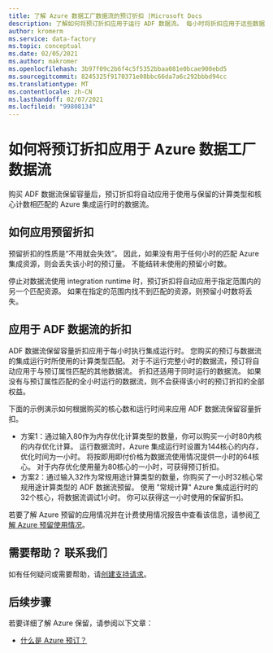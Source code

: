 ```yaml
---
title: 了解 Azure 数据工厂数据流的预订折扣 |Microsoft Docs
description: 了解如何将预订折扣应用于运行 ADF 数据流。 每小时将折扣应用于这些数据流。
author: kromerm
ms.service: data-factory
ms.topic: conceptual
ms.date: 02/05/2021
ms.author: makromer
ms.openlocfilehash: 3b97f09c2b6f4c5f5352bbaa081e0bcae900ebd5
ms.sourcegitcommit: 8245325f9170371e08bbc66da7a6c292bbbd94cc
ms.translationtype: MT
ms.contentlocale: zh-CN
ms.lasthandoff: 02/07/2021
ms.locfileid: "99808134"
---
```

# <a name="how-a-reservation-discount-is-applied-to-azure-data-factory-data-flows"></a>如何将预订折扣应用于 Azure 数据工厂数据流

购买 ADF 数据流保留容量后，预订折扣将自动应用于使用与保留的计算类型和核心计数相匹配的 Azure 集成运行时的数据流。

## <a name="how-reservation-discount-is-applied"></a>如何应用预留折扣

预留折扣的性质是“不用就会失效”。 因此，如果没有用于任何小时的匹配 Azure 集成资源，则会丢失该小时的预订量。 不能结转未使用的预留小时数。

停止对数据流使用 integration runtime 时，预订折扣将自动应用于指定范围内的另一个匹配资源。 如果在指定的范围内找不到匹配的资源，则预留小时数将丢失。

## <a name="discount-applied-to-adf-data-flows"></a>应用于 ADF 数据流的折扣

ADF 数据流保留容量折扣应用于每小时执行集成运行时。 您购买的预订与数据流的集成运行时所使用的计算类型匹配。 对于不运行完整小时的数据流，预订将自动应用于与预订属性匹配的其他数据流。 折扣还适用于同时运行的数据流。 如果没有与预订属性匹配的全小时运行的数据流，则不会获得该小时的预订折扣的全部权益。

下面的示例演示如何根据购买的核心数和运行时间来应用 ADF 数据流保留容量折扣。

- 方案1：通过输入80作为内存优化计算类型的数量，你可以购买一小时80内核的内存优化计算。 运行数据流时，Azure 集成运行时设置为144核心的内存，优化时间为一小时。 将按即用即付价格为数据流使用情况提供一小时的64核心。 对于内存优化使用量为80核心的一小时，可获得预订折扣。
- 方案2：通过输入32作为常规用途计算类型的数量，你购买了一小时32核心常规用途计算类型的 ADF 数据流预留。 使用 "常规计算" Azure 集成运行时的32个核心，将数据流调试1小时。 你可以获得这一小时使用的保留折扣。

若要了解 Azure 预留的应用情况并在计费使用情况报告中查看该信息，请参阅[了解 Azure 预留使用情况](https://docs.microsoft.com/azure/cost-management-billing/reservations/understand-reserved-instance-usage-ea)。

## <a name="need-help-contact-us"></a>需要帮助？ 联系我们

如有任何疑问或需要帮助，请[创建支持请求](https://go.microsoft.com/fwlink/?linkid=2083458)。

## <a name="next-steps"></a>后续步骤

若要详细了解 Azure 保留，请参阅以下文章：

- [什么是 Azure 预订？](https://docs.microsoft.com/azure/cost-management-billing/reservations/save-compute-costs-reservations)
